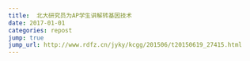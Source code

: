 ```yaml
---
title:  北大研究员为AP学生讲解转基因技术
date: 2017-01-01
categories: repost
jump: true
jump_url: http://www.rdfz.cn/jyky/kcgg/201506/t20150619_27415.html
---
```



